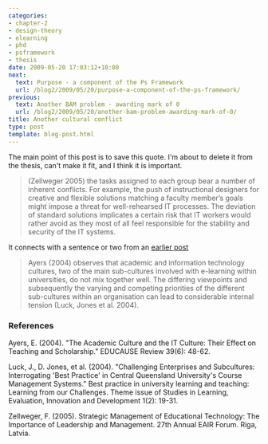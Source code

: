 ```yaml
---
categories:
- chapter-2
- design-theory
- elearning
- phd
- psframework
- thesis
date: 2009-05-20 17:03:12+10:00
next:
  text: Purpose - a component of the Ps Framework
  url: /blog2/2009/05/20/purpose-a-component-of-the-ps-framework/
previous:
  text: Another BAM problem - awarding mark of 0
  url: /blog2/2009/05/20/another-bam-problem-awarding-mark-of-0/
title: Another cultural conflict
type: post
template: blog-post.html
---
```

The main point of this post is to save this quote. I'm about to delete it from the thesis, can't make it fit, and I think it is important.

> (Zellweger 2005) the tasks assigned to each group bear a number of inherent conflicts. For example, the push of instructional designers for creative and flexible solutions matching a faculty member’s goals might impose a threat for well-rehearsed IT processes. The deviation of standard solutions implicates a certain risk that IT workers would rather avoid as they most of all feel responsible for the stability and security of the IT systems.

It connects with a sentence or two from an [earlier post](/blog2/2009/05/15/institution-another-part-of-place/)

> Ayers (2004) observes that academic and information technology cultures, two of the main sub-cultures involved with e-learning within universities, do not mix together well. The differing viewpoints and subsequently the varying and competing priorities of the different sub-cultures within an organisation can lead to considerable internal tension (Luck, Jones et al. 2004).

### References

Ayers, E. (2004). "The Academic Culture and the IT Culture: Their Effect on Teaching and Scholarship." EDUCAUSE Review 39(6): 48-62.

Luck, J., D. Jones, et al. (2004). "Challenging Enterprises and Subcultures: Interrogating 'Best Practice' in Central Queensland University's Course Management Systems." Best practice in university learning and teaching: Learning from our Challenges. Theme issue of Studies in Learning, Evaluation, Innovation and Development 1(2): 19-31.

Zellweger, F. (2005). Strategic Management of Educational Technology: The Importance of Leadership and Management. 27th Annual EAIR Forum. Riga, Latvia.